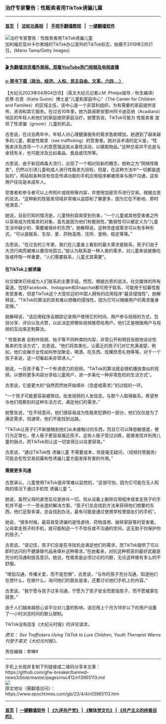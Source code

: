 ### 治疗专家警告：性贩卖者用TikTok诱骗儿童 
------------------------

#### [首页](https://github.com/gfw-breaker/banned-news3/blob/master/README.md) &nbsp;&nbsp;|&nbsp;&nbsp; [法轮功真相](https://github.com/begood0513/basic/blob/master/README.md)  &nbsp;&nbsp;|&nbsp;&nbsp; [手把手翻墙教程](https://github.com/gfw-breaker/guides/wiki)  &nbsp;&nbsp;|&nbsp;&nbsp; [一键翻墙软件](https://github.com/gfw-breaker/nogfw/blob/master/README.md)  



<div><img alt="治疗专家警告：性贩卖者用TikTok诱骗儿童 " class="attachment-djy_600_400 size-djy_600_400 wp-post-image" src="https://i.epochtimes.com/assets/uploads/2023/04/id13965115-GettyImages-1269166224-1200x800-600x400.jpg"/>
<div class="caption">
 加利福尼亚州卡尔弗城的TikTok办公室外的TikTok标志，拍摄于2019年2月21日。(Mario Tama/Getty Images)
</div></div><hr/>

#### [ 🎬  免翻墙浏览墙外禁闻、观看YouTube热门视频及电视直播](https://github.com/gfw-breaker/HelloWorld)

#### [ 💥  禁书下载（政治、经济、人权、民主自由、文革、六四 ...）](https://github.com/gfw-breaker/books/blob/master/README.md)

<div><p>
 【大纪元2023年04月04日讯】（英文大纪元记者J.M. Phelps报导／秋生编译） 凯蒂‧古恩（Katie Guinn）博士是“儿童和家庭中心”（The Center for Children and Families）的区域主任，该中心是一个非营利组织，为有需要的家庭提供宣传、咨询和其它服务。在过去10年里，她为路易斯安那州阿卡迪亚纳（Acadiana）地区的年轻人和他们的家庭提供家庭治疗。她警告说，TikTok可能为
 <ok href="https://www.epochtimes.com/gb/tag/%E6%80%A7%E8%B4%A9%E5%8D%96%E8%80%85.html">
  性贩卖者
 </ok>
 提供了性诱骗（groom）儿童的机会。
</p>
<p>
 古恩说，在过去两年中，年轻人对心理健康服务的需求急剧增加，她遇到了越来越多的儿童，都是性贩卖（sex trafficking）的受害者。她对该术语的定义是，“性贩卖涉及违背一个人的意愿强迫其从事性活动，以换取物品。”这种交易并不总是与金钱有关，也可能涉及比如毒品、食品或住所等。
</p>
<p>
 古恩说，由于新冠病毒大流行，出现了一个相对较新的概念，她称之为“网络性贩卖”，仍然以引诱儿童和成人进行性贩卖为目标，但是，在这种方法中“一切都是虚拟的”，网站和各种具有信息传递功能的手机应用程序都被用来与用户沟通，这些用户往往是未成年人。
</p>
<p>
 受害者和参与者可以上传照片或视频等内容，并使用加密货币进行交易。根据古恩的说法，“这种新的性贩卖领域非常难以追踪和了解更多，因为它在不断地、即时地演变。”
</p>
<p>
 她说，目前已知的情况是，儿童特别容易受到伤害，“一个儿童或其他受害者之所以容易成为性贩卖的对象，首先是因为他们有脆弱性。”脆弱性可以被定义为“儿童生活中缺少的、需要被填补的东西”。她解释说，这种空虚或需求可以有多种形式，“可以是联系、生存、爱、药物滥用、住所、食物、稳定等等。”
</p>
<p>
 古恩说，“在过去的三年里，我们在儿童身上看到的最大需求是联系，孩子们由于大流行病而被难以置信地孤立。”她认为联系是一种人类的需求，对儿童来说就像吃饭或呼吸一样重要，“人们需要联系，儿童尤其需要”。
</p>
<h4>
 在TikTok上被诱骗
</h4>
<p>
 社交媒体已经成为人们联系的主要手段。然而，根据古恩的说法，社交媒体的所有渠道，包括Facebook、Instagram和Snapchat都可用于联系、可能用于招募性贩卖受害者，但是TikTok这个大受欢迎的中国人拥有的应用程序“最具侵蚀性”。她解释说，“TikTok的算法的具有难以想像的侵蚀性，因为它可以根据用户的需求量身定做。”
</p>
<p>
 她解释说，“该应用程序会跟踪记录用户使用它的时间、用户参与视频的方式，包括分享、评论以及点赞，以此决定把哪些视频推荐给用户。他们正是根据用户与视频的互动来定制算法。
</p>
<p>
 “
 <ok href="https://www.epochtimes.com/gb/tag/%E6%80%A7%E8%B4%A9%E5%8D%96%E8%80%85.html">
  性贩卖者
 </ok>
 会制作视频、帖子等不同种类的内容，非常公开和明目张胆地谈论性贩卖的生活方式”，古恩说，“他们将其美化，让匮乏的孩子们对它充满渴望，例如，他们会展示女性如何参加聚会，喝酒、吃东西、炫耀昂贵礼物等等。对于一个孩子来说，这一切看起来非常诱人。”
</p>
<p>
 她说，一旦孩子看了一个有诱惑力的视频，“TikTok的算法就会随机播放类似的视频，以便将更多内容分享给儿童用户，进一步美化一种非常危险的生活方式”。
</p>
<p>
 古恩说，它是更大的“自然而然地开始填补（空虚或需求）”的过程的一环。
</p>
<p>
 “一个孩子可能更容易被带动，给发视频的人发信息，与那个人取得联系，希望参与他们观察到的这种生活方式，满足他们的需求。”
</p>
<p>
 她警告说，“在不经意间，他们很容易成为性贩卖犯罪的一部分，他们仅仅是为了满足需求，但通常，他们不能找到出路。
</p>
<p>
 “TikTok让孩子们不断接触到他们从未接触过的东西，而且它可以降低敏感度，使行为正常化，使人贩子更容易接近孩子。这些人贩子受过训练，能够发现并利用儿童的弱点，而TikTok则让这一切变得比以往更容易。”
</p>
<p>
 古恩说，“通过TikTok性
 <ok href="https://www.epochtimes.com/gb/tag/%E8%AF%B1%E9%AA%97%E5%84%BF%E7%AB%A5.html">
  诱骗儿童
 </ok>
 不需要成本，但是毫无疑问，（视频托管服务）可能会在性交易招募和性诱骗儿童方面发挥有害的作用。”
</p>
<h4>
 需要更多沟通
</h4>
<p>
 古恩承认，儿童使用TikTok是非常难以监控的，“这很可怕，因为它可能在无人知晓的情况下通过手机性
 <ok href="https://www.epochtimes.com/gb/tag/%E8%AF%B1%E9%AA%97%E5%84%BF%E7%AB%A5.html">
  诱骗儿童
 </ok>
 ”。
</p>
<p>
 她说，虽然父母的直觉反应是排斥一切，但从设备上删除应用程序或拿走孩子的手机并不是一个一劳永逸的解决方案，“孩子们总会找到方法来获得他们想要的东西，他们足智多谋，总会找到办法，最有可能是通过使用学校里朋友们的手机”。
</p>
<p>
 她说，“很多时候，最容易受诱骗的是性虐待、药物滥用、破碎家庭等的受害者。父母拿走孩子的手机，就可能制造一个不信任或不沟通的空间，这无助于你保护你的孩子。”
</p>
<p>
 古恩说，“请记住，孩子们总是在寻找机会满足他们的需求，而TikTok提供了可以即时访问的不健康替代品来填补这种需求。”在她看来，对抗这种邪恶的最好武器是充分的沟通和提高意识。她说，性贩卖是必须讨论的问题，无论这样做有多么的不舒服。
</p>
<p>
 “增加沟通，传播关爱，而不是恐惧”，古恩说，“与你的孩子充分沟通，知道他们在想什么，在做什么，询问他们的朋友是谁，还要讨论他们手机上的内容。”
</p>
<p>
 古恩说，“我宁愿与孩子过多沟通，宁愿为了孩子安全而惹恼孩子，而不愿被蒙在鼓里。”
</p>
<p>
 由于人们越来越担心该平台对儿童的影响，该应用上个月为18岁以下的用户设置了一小时浏览时间的默认限制。
</p>
<p>
 TikTok没有回复《大纪元时报》的评论请求。
</p>
<p>
 <em>
  原文：
  <ok href="https://www.theepochtimes.com/sex-traffickers-using-tiktok-to-lure-children-youth-therapist-warns_5166804.html">
   Sex Traffickers Using TikTok to Lure Children, Youth Therapist Warns
  </ok>
  刊登于英文《大纪元时报》。
 </em>
</p>
<p>
 责任编辑：李琳#
</p>
</div>
<hr/>
手机上长按并复制下列链接或二维码分享本文章：<br/>
https://github.com/gfw-breaker/banned-news3/blob/master/pages/nsc412/n13965113.md <br/>
<a href='https://github.com/gfw-breaker/banned-news3/blob/master/pages/nsc412/n13965113.md'><img src='https://github.com/gfw-breaker/banned-news3/blob/master/pages/nsc412/n13965113.md.png'/></a> <br/>
原文地址（需翻墙访问）：https://www.epochtimes.com/gb/23/4/4/n13965113.htm


------------------------
#### [首页](https://github.com/gfw-breaker/banned-news3/blob/master/README.md) &nbsp;|&nbsp; [一键翻墙软件](https://github.com/gfw-breaker/nogfw/blob/master/README.md) &nbsp;| [《九评共产党》](https://github.com/gfw-breaker/9ping.md/blob/master/README.md#九评之一评共产党是什么) | [《解体党文化》](https://github.com/gfw-breaker/jtdwh.md/blob/master/README.md) | [《共产主义的终极目的》](https://github.com/gfw-breaker/gczydzjmd.md/blob/master/README.md)


<img src='http://gfw-breaker.win/banned-news3/pages/nsc412/n13965113.md' width='0px' height='0px'/>